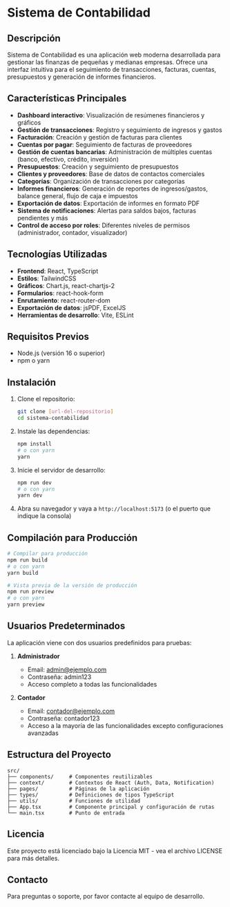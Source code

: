 # Sistema de Contabilidad

## Descripción

Sistema de Contabilidad es una aplicación web moderna desarrollada para gestionar las finanzas de pequeñas y medianas empresas. Ofrece una interfaz intuitiva para el seguimiento de transacciones, facturas, cuentas, presupuestos y generación de informes financieros.

## Características Principales

- **Dashboard interactivo**: Visualización de resúmenes financieros y gráficos
- **Gestión de transacciones**: Registro y seguimiento de ingresos y gastos
- **Facturación**: Creación y gestión de facturas para clientes
- **Cuentas por pagar**: Seguimiento de facturas de proveedores
- **Gestión de cuentas bancarias**: Administración de múltiples cuentas (banco, efectivo, crédito, inversión)
- **Presupuestos**: Creación y seguimiento de presupuestos
- **Clientes y proveedores**: Base de datos de contactos comerciales
- **Categorías**: Organización de transacciones por categorías
- **Informes financieros**: Generación de reportes de ingresos/gastos, balance general, flujo de caja e impuestos
- **Exportación de datos**: Exportación de informes en formato PDF
- **Sistema de notificaciones**: Alertas para saldos bajos, facturas pendientes y más
- **Control de acceso por roles**: Diferentes niveles de permisos (administrador, contador, visualizador)

## Tecnologías Utilizadas

- **Frontend**: React, TypeScript
- **Estilos**: TailwindCSS
- **Gráficos**: Chart.js, react-chartjs-2
- **Formularios**: react-hook-form
- **Enrutamiento**: react-router-dom
- **Exportación de datos**: jsPDF, ExcelJS
- **Herramientas de desarrollo**: Vite, ESLint

## Requisitos Previos

- Node.js (versión 16 o superior)
- npm o yarn

## Instalación

1. Clone el repositorio:
   ```bash
   git clone [url-del-repositorio]
   cd sistema-contabilidad
   ```

2. Instale las dependencias:
   ```bash
   npm install
   # o con yarn
   yarn
   ```

3. Inicie el servidor de desarrollo:
   ```bash
   npm run dev
   # o con yarn
   yarn dev
   ```

4. Abra su navegador y vaya a `http://localhost:5173` (o el puerto que indique la consola)

## Compilación para Producción

```bash
# Compilar para producción
npm run build
# o con yarn
yarn build

# Vista previa de la versión de producción
npm run preview
# o con yarn
yarn preview
```

## Usuarios Predeterminados

La aplicación viene con dos usuarios predefinidos para pruebas:

1. **Administrador**
   - Email: admin@ejemplo.com
   - Contraseña: admin123
   - Acceso completo a todas las funcionalidades

2. **Contador**
   - Email: contador@ejemplo.com
   - Contraseña: contador123
   - Acceso a la mayoría de las funcionalidades excepto configuraciones avanzadas

## Estructura del Proyecto

```
src/
├── components/     # Componentes reutilizables
├── context/        # Contextos de React (Auth, Data, Notification)
├── pages/          # Páginas de la aplicación
├── types/          # Definiciones de tipos TypeScript
├── utils/          # Funciones de utilidad
├── App.tsx         # Componente principal y configuración de rutas
└── main.tsx        # Punto de entrada
```

## Licencia

Este proyecto está licenciado bajo la Licencia MIT - vea el archivo LICENSE para más detalles.

## Contacto

Para preguntas o soporte, por favor contacte al equipo de desarrollo.